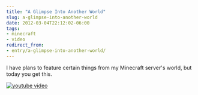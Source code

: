 ```yaml
---
title: "A Glimpse Into Another World"
slug: a-glimpse-into-another-world
date: 2012-03-04T22:12:02-06:00
tags:
- minecraft
- video
redirect_from:
- entry/a-glimpse-into-another-world/
---
```

I have plans to feature certain things from my Minecraft server's world, but today you get this.

[![youtube video](https://img.youtube.com/vi/wG8qSITj4mw/0.jpg)](https://www.youtube.com/watch?v=wG8qSITj4mw&youtube-thumb)
